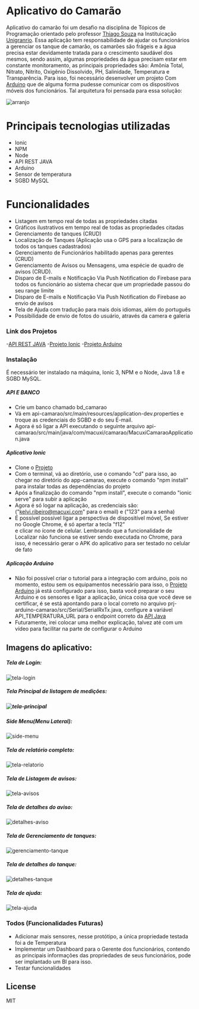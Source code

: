 # Aplicativo do Camarão

Aplicativo do camarão foi um desafio na disciplina de Tópicos de Programação orientado pelo professor [Thiago Souza](https://www.facebook.com/thiago.silvadesouza.33) na Instituicação [Unigranrio](http://www.unigranrio.com.br). Essa aplicação tem responsabilidade de ajudar os funcionários a gerenciar os tanque de camarão, os camarões são frágeis e a água precisa estar devidamente tratada para o crescimento saudável dos mesmos, sendo assim, algumas propriedades da água precisam estar em constante monitoramento, as  principais propriedades são: Amônia Total, Nitrato, Nitrito, Oxigênio Dissolvido, PH, Salinidade, Temperatura e Transparência. Para isso, foi necessário desenvolver um projeto Com  [Arduino](https://www.google.com/search?q=arduino&oq=Arduin&aqs=chrome.0.0j69i60l3j69i57j0.2365j0j7&sourceid=chrome&ie=UTF-8) que de alguma forma pudesse comunicar com os dispositivos móveis dos funcionários. Tal arquitetura foi pensada para essa solução: 

![arranjo](https://i.imgur.com/Oah6LgX.jpg)

# Principais tecnologias utilizadas
  - Ionic
  - NPM
  - Node
  - API REST JAVA
  - Arduino
  - Sensor de temperatura
  - SGBD MySQL

# Funcionalidades
  - Listagem em tempo real de todas as propriedades citadas
  - Gráficos ilustrativos  em tempo real de todas as propriedades citadas
  - Gerenciamento de tanques (CRUD)
  - Localização de Tanques (Aplicação usa o GPS para a localização de todos os tanques cadastrados)
  - Gerenciamento de Funcionários habilitado apenas para gerentes (CRUD)
  - Gerenciamento de Avisos ou Mensagens, uma espécie de quadro de avisos (CRUD).
  - Disparo de E-mails e Notificação Via Push Notification do Firebase para todos os funcionário ao sistema checar que um propriedade passou do seu range limite
  - Disparo de E-mails e Notificação Via Push Notification do Firebase ao envio de avisos
  - Tela de Ajuda com tradução para mais dois idiomas, além do português
  - Possibilidade de envio de fotos do usuário, através da camera e galeria

### Link dos Projetos
-[API REST JAVA](https://github.com/kelvi-ribeiro/api-camarao)
-[Projeto Ionic](https://github.com/kelvi-ribeiro/app-camarao)
-[Projeto Arduino](https://github.com/kelvi-ribeiro/prj-arduino-camarao)

### Instalação

É necessário ter instalado na máquina, Ionic 3, NPM e o Node, Java 1.8 e SGBD MySQL.

##### API E BANCO

- Crie um banco chamado bd_camarao
- Vá em api-camarao/src/main/resources/application-dev.properties e troque as credenciais do SGBD e do seu E-mail.
- Agora é só ligar a API executando o seguinte arquivo api-camarao/src/main/java/com/macuxi/camarao/MacuxiCamaraoApplication.java

##### Aplicativo Ionic

- Clone o [Projeto](https://github.com/kelvi-ribeiro/app-camarao)
- Com o terminal, vá ao diretório, use o comando "cd" para isso, ao chegar no diretório do app-camarao, execute o comando "npm install" para instalar todas as dependências do projeto
- Após a finalização do comando "npm install", execute o comando "ionic serve" para subir a aplicação 
- Agora é só logar na aplicação, as credenciais são: ("kelvi.ribeiro@macuxi.com" para o email) e ("123" para a senha)
- É possível possível ligar a perspectiva de dispositível móvel, Se estiver no Google Chrome, é só apertar a tecla "f12"  
e clicar no ícone de celular. Lembrando que a funcionalidade de Localizar não funciona se estiver sendo executada no Chrome, para isso, é necessário gerar o APK do aplicativo para ser testado no celular de fato

##### Aplicação Arduino
- Não foi possível criar o tutorial para a integração com arduino, pois no momento, estou sem os equipamentos necessário para isso, o [Projeto Arduino](https://github.com/kelvi-ribeiro/prj-arduino-camarao) já está configurado para isso,  basta você preparar o seu Arduino e os sensores e ligar a aplicação, única coisa que você deve se certificar, é se está apontando para o local correto no arquivo prj-arduino-camarao/src/Serial/SerialRxTx.java, configure a variável API_TEMPERATURA_URL para o endpoint correto da [API Java](https://github.com/kelvi-ribeiro/api-camarao) 
- Futuramente, irei colocar uma melhor explicação, talvez até com um vídeo para facilitar na parte de configurar o Arduino

## Imagens do aplicativo:

##### Tela de Login:

![tela-login](https://i.imgur.com/mfoS5JK.png)

#####  Tela Principal de listagem de medições:

##### ![tela-principal](https://i.imgur.com/9rFE22W.png[/img)

##### Side Menu(Menu Lateral):

![side-menu](https://i.imgur.com/2YvQNdx.png[/img)

##### Tela de relatório completo:

![tela-relatorio](https://i.imgur.com/RolNt8x.png)

##### Tela de Listagem de avisos:

![tela-avisos](https://i.imgur.com/3I3VPYf.png)

##### Tela de detalhes do aviso:

![detalhes-aviso](https://i.imgur.com/Y13sOpl.png)

##### Tela de Gerenciamento de tanques:

![gerenciamento-tanque](https://i.imgur.com/M7NIRGe.png)

##### Tela de detalhes do tanque:

![detalhes-tanque](https://i.imgur.com/M7NIRGe.png)

##### Tela de ajuda:

![tela-ajuda](https://i.imgur.com/W0Hle1P.png)


### Todos (Funcionalidades Futuras)

 - Adicionar mais sensores, nesse protótipo, a única propriedade testada foi a de Temperatura
 - Implementar um Dashboard para o Gerente dos funcionários, contendo as principais informações das propriedades de seus funcionários, pode ser implantado um BI para isso.
 - Testar funcionalidades

License
----

MIT


